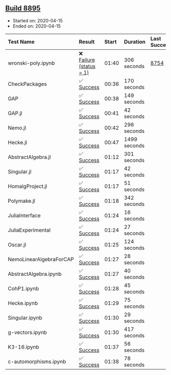 ## [Build 8895](https://oscarci.mathematik.uni-kl.de/job/oscar/8895/)

* Started on: 2020-04-15
* Ended on: 2020-04-15

| Test Name    | Result | Start | Duration | Last Success | First Failure |
|:-------------|:-------|:------|:---------|:-------------|:--------------|
| wronski-poly.ipynb | ❌ [Failure (status = 1)](https://oscarci.mathematik.uni-kl.de/job/oscar/8895/artifact/logs/build-8895/wronski-poly.ipynb.log) | 01:40 | 306 seconds | [8754](https://oscarci.mathematik.uni-kl.de/job/oscar/8754/) | [8755](https://oscarci.mathematik.uni-kl.de/job/oscar/8755/) |
| CheckPackages | ✅ [Success](https://oscarci.mathematik.uni-kl.de/job/oscar/8895/artifact/logs/build-8895/CheckPackages.log) | 00:36 | 170 seconds |  |  |
| GAP | ✅ [Success](https://oscarci.mathematik.uni-kl.de/job/oscar/8895/artifact/logs/build-8895/GAP.log) | 00:38 | 149 seconds |  |  |
| GAP.jl | ✅ [Success](https://oscarci.mathematik.uni-kl.de/job/oscar/8895/artifact/logs/build-8895/GAP.jl.log) | 00:41 | 42 seconds |  |  |
| Nemo.jl | ✅ [Success](https://oscarci.mathematik.uni-kl.de/job/oscar/8895/artifact/logs/build-8895/Nemo.jl.log) | 00:42 | 296 seconds |  |  |
| Hecke.jl | ✅ [Success](https://oscarci.mathematik.uni-kl.de/job/oscar/8895/artifact/logs/build-8895/Hecke.jl.log) | 00:47 | 1499 seconds |  |  |
| AbstractAlgebra.jl | ✅ [Success](https://oscarci.mathematik.uni-kl.de/job/oscar/8895/artifact/logs/build-8895/AbstractAlgebra.jl.log) | 01:12 | 301 seconds |  |  |
| Singular.jl | ✅ [Success](https://oscarci.mathematik.uni-kl.de/job/oscar/8895/artifact/logs/build-8895/Singular.jl.log) | 01:17 | 42 seconds |  |  |
| HomalgProject.jl | ✅ [Success](https://oscarci.mathematik.uni-kl.de/job/oscar/8895/artifact/logs/build-8895/HomalgProject.jl.log) | 01:17 | 51 seconds |  |  |
| Polymake.jl | ✅ [Success](https://oscarci.mathematik.uni-kl.de/job/oscar/8895/artifact/logs/build-8895/Polymake.jl.log) | 01:18 | 342 seconds |  |  |
| JuliaInterface | ✅ [Success](https://oscarci.mathematik.uni-kl.de/job/oscar/8895/artifact/logs/build-8895/JuliaInterface.log) | 01:24 | 16 seconds |  |  |
| JuliaExperimental | ✅ [Success](https://oscarci.mathematik.uni-kl.de/job/oscar/8895/artifact/logs/build-8895/JuliaExperimental.log) | 01:24 | 27 seconds |  |  |
| Oscar.jl | ✅ [Success](https://oscarci.mathematik.uni-kl.de/job/oscar/8895/artifact/logs/build-8895/Oscar.jl.log) | 01:25 | 124 seconds |  |  |
| NemoLinearAlgebraForCAP | ✅ [Success](https://oscarci.mathematik.uni-kl.de/job/oscar/8895/artifact/logs/build-8895/NemoLinearAlgebraForCAP.log) | 01:27 | 28 seconds |  |  |
| AbstractAlgebra.ipynb | ✅ [Success](https://oscarci.mathematik.uni-kl.de/job/oscar/8895/artifact/logs/build-8895/AbstractAlgebra.ipynb.log) | 01:27 | 40 seconds |  |  |
| CohP1.ipynb | ✅ [Success](https://oscarci.mathematik.uni-kl.de/job/oscar/8895/artifact/logs/build-8895/CohP1.ipynb.log) | 01:28 | 45 seconds |  |  |
| Hecke.ipynb | ✅ [Success](https://oscarci.mathematik.uni-kl.de/job/oscar/8895/artifact/logs/build-8895/Hecke.ipynb.log) | 01:29 | 75 seconds |  |  |
| Singular.ipynb | ✅ [Success](https://oscarci.mathematik.uni-kl.de/job/oscar/8895/artifact/logs/build-8895/Singular.ipynb.log) | 01:30 | 29 seconds |  |  |
| g-vectors.ipynb | ✅ [Success](https://oscarci.mathematik.uni-kl.de/job/oscar/8895/artifact/logs/build-8895/g-vectors.ipynb.log) | 01:30 | 417 seconds |  |  |
| K3-16.ipynb | ✅ [Success](https://oscarci.mathematik.uni-kl.de/job/oscar/8895/artifact/logs/build-8895/K3-16.ipynb.log) | 01:37 | 56 seconds |  |  |
| c-automorphisms.ipynb | ✅ [Success](https://oscarci.mathematik.uni-kl.de/job/oscar/8895/artifact/logs/build-8895/c-automorphisms.ipynb.log) | 01:38 | 78 seconds |  |  |

